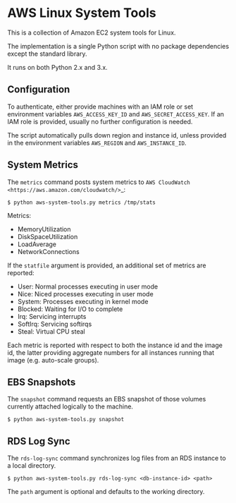 AWS Linux System Tools
======================

This is a collection of Amazon EC2 system tools for Linux.

The implementation is a single Python script with no package
dependencies except the standard library.

It runs on both Python 2.x and 3.x.


Configuration
-------------

To authenticate, either provide machines with an IAM role or set
environment variables ``AWS_ACCESS_KEY_ID`` and
``AWS_SECRET_ACCESS_KEY``. If an IAM role is provided, usually no
further configuration is needed.

The script automatically pulls down region and instance id, unless
provided in the environment variables ``AWS_REGION`` and
``AWS_INSTANCE_ID``.


System Metrics
--------------

The ``metrics`` command posts system metrics to `AWS CloudWatch
<https://aws.amazon.com/cloudwatch/>`_:

    $ python aws-system-tools.py metrics /tmp/stats

Metrics:

  - MemoryUtilization
  - DiskSpaceUtilization
  - LoadAverage
  - NetworkConnections

If the ``statfile`` argument is provided, an additional set of metrics
are reported:

  - User:    Normal processes executing in user mode
  - Nice:    Niced processes executing in user mode
  - System:  Processes executing in kernel mode
  - Blocked: Waiting for I/O to complete
  - Irq:     Servicing interrupts
  - SoftIrq: Servicing softirqs
  - Steal:   Virtual CPU steal

Each metric is reported with respect to both the instance id and the
image id, the latter providing aggregate numbers for all instances
running that image (e.g. auto-scale groups).


EBS Snapshots
-------------

The ``snapshot`` command requests an EBS snapshot of those volumes
currently attached logically to the machine.

    $ python aws-system-tools.py snapshot


RDS Log Sync
------------

The ``rds-log-sync`` command synchronizes log files from an RDS
instance to a local directory.

    $ python aws-system-tools.py rds-log-sync <db-instance-id> <path>

The ``path`` argument is optional and defaults to the working
directory.
